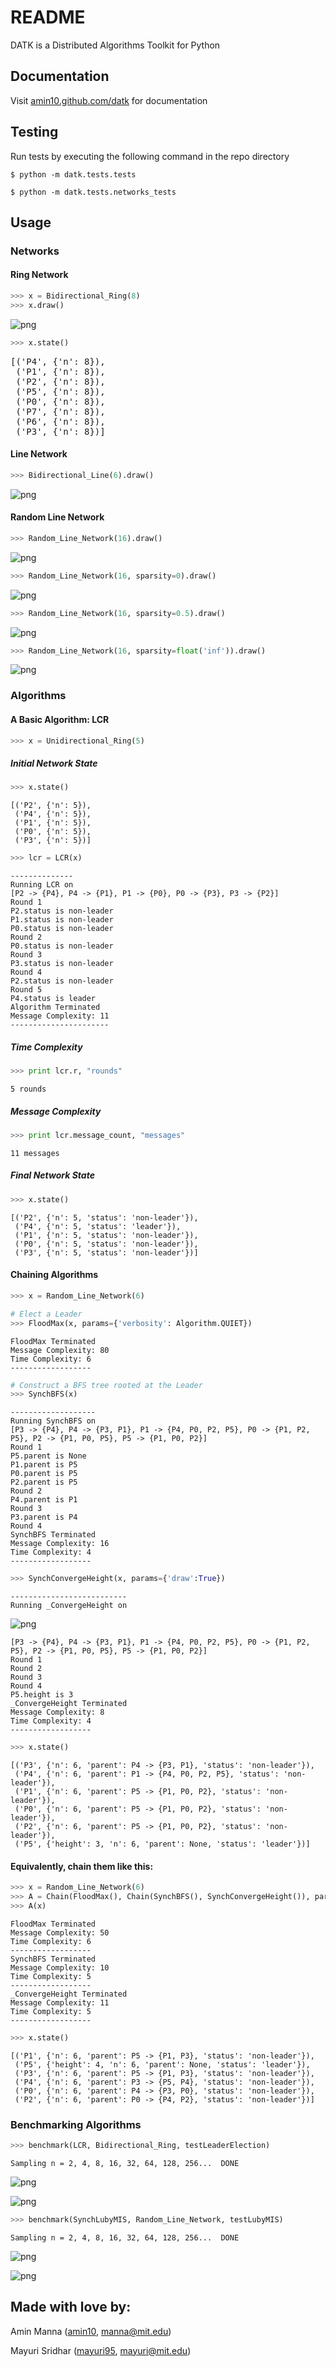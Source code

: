 # README

DATK is a Distributed Algorithms Toolkit for Python


## Documentation

Visit [amin10.github.com/datk](http://amin10.github.io/datk/) for documentation


## Testing

Run tests by executing the following command in the repo directory

    $ python -m datk.tests.tests

    $ python -m datk.tests.networks_tests


## Usage

### Networks

#### Ring Network


```python
>>> x = Bidirectional_Ring(8)
>>> x.draw()
```

![png](readme/output_3_0.png)

```python
>>> x.state()
```

<pre>
[('P4', {'n': 8}),
 ('P1', {'n': 8}),
 ('P2', {'n': 8}),
 ('P5', {'n': 8}),
 ('P0', {'n': 8}),
 ('P7', {'n': 8}),
 ('P6', {'n': 8}),
 ('P3', {'n': 8})]
</pre>

#### Line Network

```python
>>> Bidirectional_Line(6).draw()
```

![png](readme/output_6_0.png)


#### Random Line Network

```python
>>> Random_Line_Network(16).draw()
```

![png](readme/output_8_0.png)

```python
>>> Random_Line_Network(16, sparsity=0).draw()
```

![png](readme/output_9_0.png)

```python
>>> Random_Line_Network(16, sparsity=0.5).draw()
```

![png](readme/output_10_0.png)

```python
>>> Random_Line_Network(16, sparsity=float('inf')).draw()
```

![png](readme/output_11_0.png)


### Algorithms

#### A Basic Algorithm: LCR

```python
>>> x = Unidirectional_Ring(5)
```

##### Initial Network State

```python
>>> x.state()
```

    [('P2', {'n': 5}),
     ('P4', {'n': 5}),
     ('P1', {'n': 5}),
     ('P0', {'n': 5}),
     ('P3', {'n': 5})]

<!-- -->

```python
>>> lcr = LCR(x)
```

    --------------
    Running LCR on
    [P2 -> {P4}, P4 -> {P1}, P1 -> {P0}, P0 -> {P3}, P3 -> {P2}]
    Round 1
    P2.status is non-leader
    P1.status is non-leader
    P0.status is non-leader
    Round 2
    P0.status is non-leader
    Round 3
    P3.status is non-leader
    Round 4
    P2.status is non-leader
    Round 5
    P4.status is leader
    Algorithm Terminated
    Message Complexity: 11
    ----------------------


##### Time Complexity

```python
>>> print lcr.r, "rounds"
```

    5 rounds


##### Message Complexity

```python
>>> print lcr.message_count, "messages"
```

    11 messages


##### Final Network State

```python
>>> x.state()
```


    [('P2', {'n': 5, 'status': 'non-leader'}),
     ('P4', {'n': 5, 'status': 'leader'}),
     ('P1', {'n': 5, 'status': 'non-leader'}),
     ('P0', {'n': 5, 'status': 'non-leader'}),
     ('P3', {'n': 5, 'status': 'non-leader'})]


#### Chaining Algorithms

```python
>>> x = Random_Line_Network(6)
```

<!-- -->

```python
# Elect a Leader
>>> FloodMax(x, params={'verbosity': Algorithm.QUIET})
```

    FloodMax Terminated
    Message Complexity: 80
    Time Complexity: 6
    ------------------

<!-- -->

```python
# Construct a BFS tree rooted at the Leader 
>>> SynchBFS(x)
```

    -------------------
    Running SynchBFS on
    [P3 -> {P4}, P4 -> {P3, P1}, P1 -> {P4, P0, P2, P5}, P0 -> {P1, P2, P5}, P2 -> {P1, P0, P5}, P5 -> {P1, P0, P2}]
    Round 1
    P5.parent is None
    P1.parent is P5
    P0.parent is P5
    P2.parent is P5
    Round 2
    P4.parent is P1
    Round 3
    P3.parent is P4
    Round 4
    SynchBFS Terminated
    Message Complexity: 16
    Time Complexity: 4
    ------------------

<!-- -->

```python
>>> SynchConvergeHeight(x, params={'draw':True})
```

    --------------------------
    Running _ConvergeHeight on


![png](readme/output_28_1.png)


    [P3 -> {P4}, P4 -> {P3, P1}, P1 -> {P4, P0, P2, P5}, P0 -> {P1, P2, P5}, P2 -> {P1, P0, P5}, P5 -> {P1, P0, P2}]
    Round 1
    Round 2
    Round 3
    Round 4
    P5.height is 3
    _ConvergeHeight Terminated
    Message Complexity: 8
    Time Complexity: 4
    ------------------

<!-- -->

```python
>>> x.state()
```

    [('P3', {'n': 6, 'parent': P4 -> {P3, P1}, 'status': 'non-leader'}),
     ('P4', {'n': 6, 'parent': P1 -> {P4, P0, P2, P5}, 'status': 'non-leader'}),
     ('P1', {'n': 6, 'parent': P5 -> {P1, P0, P2}, 'status': 'non-leader'}),
     ('P0', {'n': 6, 'parent': P5 -> {P1, P0, P2}, 'status': 'non-leader'}),
     ('P2', {'n': 6, 'parent': P5 -> {P1, P0, P2}, 'status': 'non-leader'}),
     ('P5', {'height': 3, 'n': 6, 'parent': None, 'status': 'leader'})]



#### Equivalently, chain them like this:

```python
>>> x = Random_Line_Network(6)
>>> A = Chain(FloodMax(), Chain(SynchBFS(), SynchConvergeHeight()), params={'verbosity':Algorithm.QUIET})
>>> A(x)
```

    FloodMax Terminated
    Message Complexity: 50
    Time Complexity: 6
    ------------------
    SynchBFS Terminated
    Message Complexity: 10
    Time Complexity: 5
    ------------------
    _ConvergeHeight Terminated
    Message Complexity: 11
    Time Complexity: 5
    ------------------

<!-- -->

```python
>>> x.state()
```

    [('P1', {'n': 6, 'parent': P5 -> {P1, P3}, 'status': 'non-leader'}),
     ('P5', {'height': 4, 'n': 6, 'parent': None, 'status': 'leader'}),
     ('P3', {'n': 6, 'parent': P5 -> {P1, P3}, 'status': 'non-leader'}),
     ('P4', {'n': 6, 'parent': P3 -> {P5, P4}, 'status': 'non-leader'}),
     ('P0', {'n': 6, 'parent': P4 -> {P3, P0}, 'status': 'non-leader'}),
     ('P2', {'n': 6, 'parent': P0 -> {P4, P2}, 'status': 'non-leader'})]



### Benchmarking Algorithms

```python
>>> benchmark(LCR, Bidirectional_Ring, testLeaderElection)
```

    Sampling n = 2, 4, 8, 16, 32, 64, 128, 256...  DONE


![png](readme/output_35_1.png)



![png](readme/output_35_2.png)


```python
>>> benchmark(SynchLubyMIS, Random_Line_Network, testLubyMIS)
```

    Sampling n = 2, 4, 8, 16, 32, 64, 128, 256...  DONE


![png](readme/output_34_1.png)


![png](readme/output_34_2.png)


## Made with love by:

Amin Manna ([amin10][amin_gh], [manna@mit.edu][amin_email])

Mayuri Sridhar ([mayuri95][mayuri_gh], [mayuri@mit.edu][mayuri_email])

[amin_email]:mailto:manna@mit.edu
[amin_gh]:http://github.com/amin10
[mayuri_email]:mailto:mayuri@mit.edu
[mayuri_gh]:http://github.com/mayuri95
